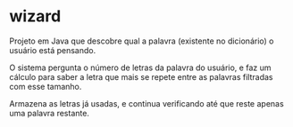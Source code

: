 # wizard

Projeto em Java que descobre qual a palavra (existente no dicionário) o usuário está pensando.

O sistema pergunta o número de letras da palavra do usuário, e faz um cálculo para saber a letra que mais se repete
entre as palavras filtradas com esse tamanho.

Armazena as letras já usadas, e continua verificando até que reste apenas uma palavra restante.

